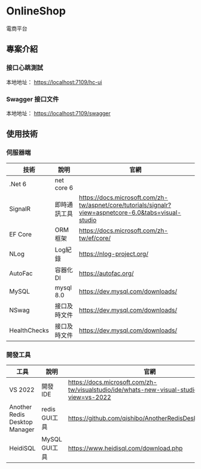 # OnlineShop
電商平台

## 專案介紹

### 接口心跳測試
本地地址： [https://localhost:7109/hc-ui](https://localhost:7109/hc-ui)  

### Swagger 接口文件
本地地址： [https://localhost:7109/swagger](https://localhost:7109/swagger)  

## 使用技術

### 伺服器端

| 技術                 | 說明                | 官網                                           |
| -------------------- | ------------------- | ---------------------------------------------- |
| .Net 6           | net core 6        |          |
| SignalR     | 即時通訊工具      |  https://docs.microsoft.com/zh-tw/aspnet/core/tutorials/signalr?view=aspnetcore-6.0&tabs=visual-studio |
| EF Core               | ORM框架             | https://docs.microsoft.com/zh-tw/ef/core/ |
| NLog       | Log紀錄      |   https://nlog-project.org/   |
| AutoFac     | 容器化DI      | https://autofac.org/  |
| MySQL     | mysql 8.0      |  https://dev.mysql.com/downloads/ |
| NSwag     | 接口及時文件      |  https://dev.mysql.com/downloads/ |
| HealthChecks     | 接口及時文件      |  https://dev.mysql.com/downloads/ |


### 開發工具

| 工具          | 說明                | 官網                                            |
| ------------- | ------------------- | ----------------------------------------------- |
| VS 2022          | 開發IDE             | https://docs.microsoft.com/zh-tw/visualstudio/ide/whats-new-visual-studio-2022?view=vs-2022         |
| Another Redis Desktop Manager  | redis GUI工具 | https://github.com/qishibo/AnotherRedisDesktopManager  |
| HeidiSQL     | MySQL GUI工具 | https://www.heidisql.com/download.php                  |
